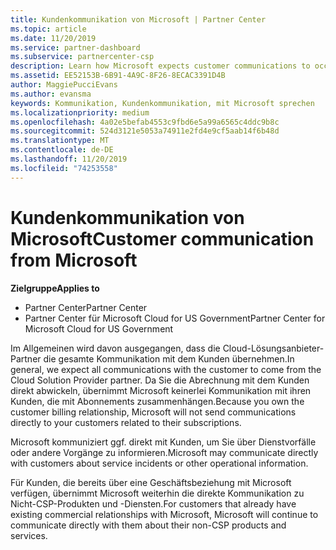 ```yaml
---
title: Kundenkommunikation von Microsoft | Partner Center
ms.topic: article
ms.date: 11/20/2019
ms.service: partner-dashboard
ms.subservice: partnercenter-csp
description: Learn how Microsoft expects customer communications to occur between customers and partners in the Cloud Solution Provider program.
ms.assetid: EE52153B-6B91-4A9C-8F26-8ECAC3391D4B
author: MaggiePucciEvans
ms.author: evansma
keywords: Kommunikation, Kundenkommunikation, mit Microsoft sprechen
ms.localizationpriority: medium
ms.openlocfilehash: 4a02e5befab4553c9fbd6e5a99a6565c4ddc9b8c
ms.sourcegitcommit: 524d3121e5053a74911e2fd4e9cf5aab14f6b48d
ms.translationtype: MT
ms.contentlocale: de-DE
ms.lasthandoff: 11/20/2019
ms.locfileid: "74253558"
---
```

# <a name="customer-communication-from-microsoft"></a><span data-ttu-id="3f597-104">Kundenkommunikation von Microsoft</span><span class="sxs-lookup"><span data-stu-id="3f597-104">Customer communication from Microsoft</span></span>

<span data-ttu-id="3f597-105">**Zielgruppe**</span><span class="sxs-lookup"><span data-stu-id="3f597-105">**Applies to**</span></span>

-  <span data-ttu-id="3f597-106">Partner Center</span><span class="sxs-lookup"><span data-stu-id="3f597-106">Partner Center</span></span>
-  <span data-ttu-id="3f597-107">Partner Center für Microsoft Cloud for US Government</span><span class="sxs-lookup"><span data-stu-id="3f597-107">Partner Center for Microsoft Cloud for US Government</span></span>


<span data-ttu-id="3f597-108">Im Allgemeinen wird davon ausgegangen, dass die Cloud-Lösungsanbieter-Partner die gesamte Kommunikation mit dem Kunden übernehmen.</span><span class="sxs-lookup"><span data-stu-id="3f597-108">In general, we expect all communications with the customer to come from the Cloud Solution Provider partner.</span></span> <span data-ttu-id="3f597-109">Da Sie die Abrechnung mit dem Kunden direkt abwickeln, übernimmt Microsoft keinerlei Kommunikation mit ihren Kunden, die mit Abonnements zusammenhängen.</span><span class="sxs-lookup"><span data-stu-id="3f597-109">Because you own the customer billing relationship, Microsoft will not send communications directly to your customers related to their subscriptions.</span></span>

<span data-ttu-id="3f597-110">Microsoft kommuniziert ggf. direkt mit Kunden, um Sie über Dienstvorfälle oder andere Vorgänge zu informieren.</span><span class="sxs-lookup"><span data-stu-id="3f597-110">Microsoft may communicate directly with customers about service incidents or other operational information.</span></span>

<span data-ttu-id="3f597-111">Für Kunden, die bereits über eine Geschäftsbeziehung mit Microsoft verfügen, übernimmt Microsoft weiterhin die direkte Kommunikation zu Nicht-CSP-Produkten und -Diensten.</span><span class="sxs-lookup"><span data-stu-id="3f597-111">For customers that already have existing commercial relationships with Microsoft, Microsoft will continue to communicate directly with them about their non-CSP products and services.</span></span>

 

 




